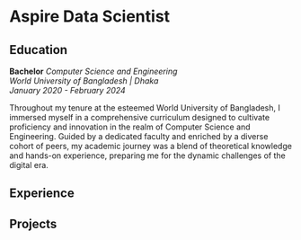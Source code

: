 # Aspire Data Scientist

## Education
**Bachelor**
*Computer Science and Engineering*  
*World University of Bangladesh | Dhaka*  
*January 2020 - February 2024*

Throughout my tenure at the esteemed World University of Bangladesh, I immersed myself in a comprehensive curriculum designed to cultivate proficiency and innovation in the realm of Computer Science and Engineering. Guided by a dedicated faculty and enriched by a diverse cohort of peers, my academic journey was a blend of theoretical knowledge and hands-on experience, preparing me for the dynamic challenges of the digital era.

## Experience

## Projects
